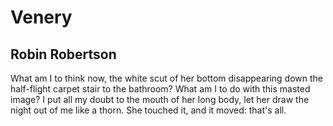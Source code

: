 # Venery
## Robin Robertson
What am I to think now,
the white scut
of her bottom
disappearing
down the half-flight
carpet stair
to the bathroom?
What am I to do
with this masted image?
I put all my doubt
to the mouth of her long body,
let her draw the night
out of me like a thorn.
She touched it, and it moved: that's all.